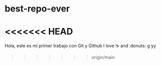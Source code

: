 # best-repo-ever
<<<<<<< HEAD
=======
Hola, este es mi primer trabajo con Git y Github
I love :coffee: and :donuts:
g
yy
>>>>>>> origin/main
